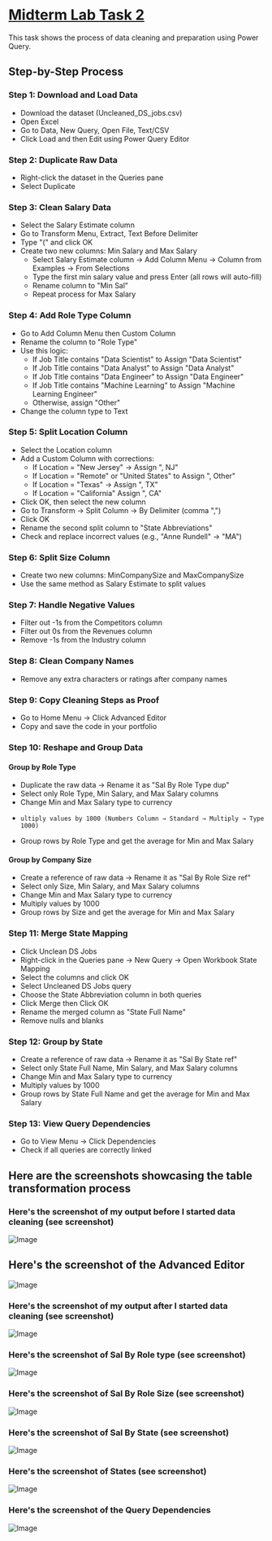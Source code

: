 # [Midterm Lab Task 2](https://github.com/user-attachments/files/19111495/Midterm.Lab.Task.2.xlsx)
This task shows the process of data cleaning and preparation using Power Query.
## Step-by-Step Process
### Step 1: Download and Load Data  
- Download the dataset (Uncleaned_DS_jobs.csv)
- Open Excel
- Go to Data, New Query, Open File, Text/CSV
- Click Load and then Edit using Power Query Editor  

### Step 2: Duplicate Raw Data  
- Right-click the dataset in the Queries pane
- Select Duplicate  

### Step 3: Clean Salary Data  
- Select the Salary Estimate column
-  Go to Transform Menu, Extract, Text Before Delimiter
- Type "(" and click OK
- Create two new columns: Min Salary and Max Salary  
   - Select Salary Estimate column → Add Column Menu → Column from Examples → From Selections  
   - Type the first min salary value and press Enter (all rows will auto-fill)  
   - Rename column to "Min Sal"  
   - Repeat process for Max Salary  

### Step 4: Add Role Type Column  
- Go to Add Column Menu then Custom Column
- Rename the column to "Role Type"
- Use this logic:  
   - If Job Title contains "Data Scientist" to Assign "Data Scientist"  
   - If Job Title contains "Data Analyst" to Assign "Data Analyst"  
   - If Job Title contains "Data Engineer" to Assign "Data Engineer"  
   - If Job Title contains "Machine Learning" to Assign "Machine Learning Engineer"  
   - Otherwise, assign "Other" 
- Change the column type to Text  

### Step 5: Split Location Column  
- Select the Location column  
- Add a Custom Column with corrections:  
   - If Location = "New Jersey" → Assign ", NJ"  
   - If Location = "Remote" or "United States" to Assign ", Other"  
   - If Location = "Texas" → Assign ", TX"  
   - If Location = "California" Assign ", CA" 
- Click OK, then select the new column  
- Go to Transform → Split Column → By Delimiter (comma ",")  
- Click OK  
- Rename the second split column to "State Abbreviations"  
- Check and replace incorrect values (e.g., "Anne Rundell" → "MA")  

### Step 6: Split Size Column  
- Create two new columns: MinCompanySize and MaxCompanySize
-  Use the same method as Salary Estimate to split values  

### Step 7: Handle Negative Values  
- Filter out -1s from the Competitors column
-  Filter out 0s from the Revenues column
-   Remove -1s from the Industry column  

### Step 8: Clean Company Names  
- Remove any extra characters or ratings after company names  

### Step 9: Copy Cleaning Steps as Proof  
- Go to Home Menu → Click Advanced Editor
-  Copy and save the code in your portfolio  



### Step 10: Reshape and Group Data  
#### Group by Role Type  
- Duplicate the raw data → Rename it as "Sal By Role Type dup"
-  Select only Role Type, Min Salary, and Max Salary columns
-   Change Min and Max Salary type to currency
-     ultiply values by 1000 (Numbers Column → Standard → Multiply → Type 1000)
-  Group rows by Role Type and get the average for Min and Max Salary  

#### Group by Company Size  
- Create a reference of raw data → Rename it as "Sal By Role Size ref"
-  Select only Size, Min Salary, and Max Salary columns
-   Change Min and Max Salary type to currency
-  Multiply values by 1000
-  Group rows by Size and get the average for Min and Max Salary  


### Step 11: Merge State Mapping  
- Click Unclean DS Jobs
- Right-click in the Queries pane → New Query → Open Workbook State Mapping
- Select the columns and click OK  
-  Select Uncleaned DS Jobs query
- Choose the State Abbreviation column in both queries
-  Click Merge then Click OK
-   Rename the merged column as "State Full Name"
-  Remove nulls and blanks
### Step 12: Group by State  
- Create a reference of raw data → Rename it as "Sal By State ref"  
- Select only State Full Name, Min Salary, and Max Salary columns
- Change Min and Max Salary type to currency
- Multiply values by 1000
- Group rows by State Full Name and get the average for Min and Max Salary  



### Step 13: View Query Dependencies  
- Go to View Menu → Click Dependencies
- Check if all queries are correctly linked  

## Here are the screenshots showcasing the table transformation process
### Here's the screenshot of my output before I started data cleaning (see screenshot)
![Image](https://github.com/user-attachments/assets/38ea140c-bb3b-44c1-b2cb-a25601ea8467)
## Here's the screenshot of the Advanced Editor
![Image](https://github.com/user-attachments/assets/363e27b5-76d2-4561-8907-6718216a3d45)
### Here's the screenshot of my output after I started data cleaning (see screenshot)
![Image](https://github.com/user-attachments/assets/dd368a40-ad15-4159-a5dd-3ab372efe33d)


### Here's the screenshot of Sal By Role type (see screenshot)
![Image](https://github.com/user-attachments/assets/4a2b5298-8a0b-4440-8e83-de4f0810d89d)
### Here's the screenshot of Sal By Role Size (see screenshot)
![Image](https://github.com/user-attachments/assets/f193001b-6da3-46fa-aa36-877f20cefc81)
### Here's the screenshot of Sal By State (see screenshot)
![Image](https://github.com/user-attachments/assets/d6e69440-32be-4cbf-af2c-5d8a99dfdcbc)
### Here's the screenshot of States (see screenshot)
![Image](https://github.com/user-attachments/assets/8c402690-1e7a-4253-899d-e0f74b6e302a)
### Here's the screenshot of the Query Dependencies
![Image](https://github.com/user-attachments/assets/e964092b-b535-4357-86aa-13795196b172)
